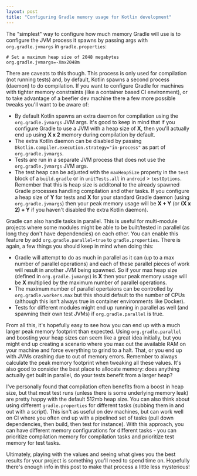 ```yaml
---
layout: post
title: "Configuring Gradle memory usage for Kotlin development"
---
```


The "simplest" way to configure how much memory Gradle will use is to configure the JVM process it spawns by passing args with `org.gradle.jvmargs` in `gradle.properties`:

```
# Set a maximum heap size of 2048 megabytes
org.gradle.jvmargs=-Xmx2048m
```

There are caveats to this though. This process is only used for compilation (not running tests) and, by default, Kotlin spawns a second process (daemon) to do compilation. If you want to configure Gradle for machines with tighter memory constraints (like a container based CI environment), or to take advantage of a beefier dev machine there a few more possible tweaks you'll want to be aware of:

- By default Kotlin spawns an extra daemon for compilation using the `org.gradle.jvmargs` JVM args. It's good to keep in mind that if you configure Gradle to use a JVM with a heap size of **X**, then you'll actually end up using **X x 2** memory during compilation by default.
- The extra Kotlin daemon can be disabled by passing `Dkotlin.compiler.execution.strategy="in-process"` as part of `org.gradle.jvmargs`.
- Tests are run in a separate JVM process that does not use the `org.gradle.jvmargs` JVM args.
- The test heap can be adjusted with the `maxHeapSize` property in the `test` block of a `build.gradle` or in `unitTests.all` in `android` > `testOptions`. Remember that this is heap size is additonal to the already spawned Gradle processes handling compilation and other tasks. If you configure a heap size of **Y** for tests and **X** for your standard Gradle daemon (using `org.gradle.jvmargs`) then your peak memory usage will be **X + Y** (or **(X x 2) + Y** if you haven't disabled the extra Kotlin daemon).

Gradle can also handle tasks in parallel. This is useful for multi-module projects where some modules might be able to be built/tested in parallel (as long they don't have dependencies) on each other. You can enable this feature by add `org.gradle.parallel=true` to `gradle.properties`. There is again, a few things you should keep in mind when doing this:

- Gradle will attempt to do as much in parallel as it can (up to a max number of parallel operations) and each of these parallel pieces of work will result in another JVM being spawned. So if your max heap size (defined in `org.gradle.jvmargs`) is **X** then your peak memory usage will be **X** multiplied by the maximum number of parallel operations.
- The maximum number of parallel opertaions can be controlled by `org.gradle.workers.max` but this should default to the number of CPUs (although this isn’t always true in container environments like Docker).
- Tests for different modules might end up running in parallel as well (and spawning their own test JVMs) if `org.gradle.parallel` is true.

From all this, it's hopefully easy to see how you can end up with a much larger peak memory footprint than expected. Using `org.gradle.parallel` and boosting your heap sizes can seem like a great idea initially, but you might end up creating a scenario where you max out the available RAM on your machine and force everything to grind to a halt. That, or you end up with JVMs crashing due to out of memory errors. Remember to always calculate the peak memory footprint when tweaking all these values. It's also good to consider the best place to allocate memory: does anything actually get built in parallel, do your tests benefit from a larger heap? 

I've personally found that compilation often benefits from a boost in heap size, but that most test runs (unless there is some underlying memory leak) are pretty happy with the default 512mb heap size. You can also think about using different `gradle.properties` for different tasks (subbing them in and out with a script). This isn't as useful on dev machines, but can work well on CI where you often end up with a pipelined set of tasks (pull down dependencies, then build, then test for instance). With this approach, you can have different memory configurations for different tasks - you can prioritize compilation memory for compilation tasks and prioritize test memory for test tasks.

Ultimately, playing with the values and seeing what gives you the best results for your project is something you'll need to spend time on. Hopefully there's enough info in this post to make that process a little less mysterious!